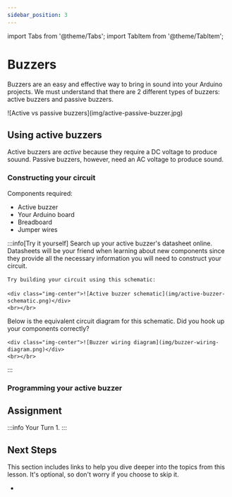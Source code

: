 ```yaml
---
sidebar_position: 3
---
```


import Tabs from '@theme/Tabs';
import TabItem from '@theme/TabItem';

# Buzzers

Buzzers are an easy and effective way to bring in sound into your Arduino projects. We must understand that there are 2 different types of buzzers: active buzzers and passive buzzers. 

<div class="img-center">![Active vs passive buzzers](img/active-passive-buzzer.jpg)</div>

## Using active buzzers

Active buzzers are *active* because they require a DC voltage to produce souund. Passive buzzers, however, need an AC voltage to produce sound.

### Constructing your circuit

Components required:
- Active buzzer
- Your Arduino board
- Breadboard
- Jumper wires

:::info[Try it yourself]
<Tabs>
  <TabItem value="problem" label="Problem">
    Search up your active buzzer's datasheet online. Datasheets will be your friend when learning about new components since they provide all the necessary information you will need to construct your circuit. 

    Try building your circuit using this schematic:
    
    <div class="img-center">![Active buzzer schematic](img/active-buzzer-schematic.png)</div>
    <br></br>
  </TabItem>
  <TabItem value="solution" label="Solution">
    Below is the equivalent circuit diagram for this schematic. Did you hook up your components correctly?

    <div class="img-center">![Buzzer wiring diagram](img/buzzer-wiring-diagram.png)</div>
    <br></br>
  </TabItem>
</Tabs>
:::

### Programming your active buzzer

## Assignment 

:::info Your Turn
1. 
:::

## Next Steps

This section includes links to help you dive deeper into the topics from this lesson. It's optional, so don't worry if you choose to skip it.

- 